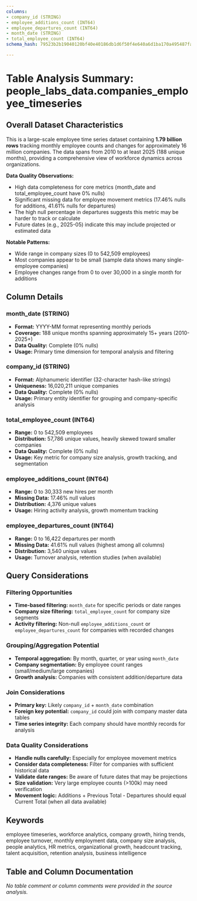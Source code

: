 ```yaml
---
columns:
- company_id (STRING)
- employee_additions_count (INT64)
- employee_departures_count (INT64)
- month_date (STRING)
- total_employee_count (INT64)
schema_hash: 79523b2b19040120bf40e40186db1d6f50f4e640a6d1ba170a495487fadaaafb

---
```

# Table Analysis Summary: people_labs_data.companies_employee_timeseries

## Overall Dataset Characteristics

This is a large-scale employee time series dataset containing **1.79 billion rows** tracking monthly employee counts and changes for approximately 16 million companies. The data spans from 2010 to at least 2025 (188 unique months), providing a comprehensive view of workforce dynamics across organizations.

**Data Quality Observations:**
- High data completeness for core metrics (month_date and total_employee_count have 0% nulls)
- Significant missing data for employee movement metrics (17.46% nulls for additions, 41.61% nulls for departures)
- The high null percentage in departures suggests this metric may be harder to track or calculate
- Future dates (e.g., 2025-05) indicate this may include projected or estimated data

**Notable Patterns:**
- Wide range in company sizes (0 to 542,509 employees)
- Most companies appear to be small (sample data shows many single-employee companies)
- Employee changes range from 0 to over 30,000 in a single month for additions

## Column Details

### month_date (STRING)
- **Format:** YYYY-MM format representing monthly periods
- **Coverage:** 188 unique months spanning approximately 15+ years (2010-2025+)
- **Data Quality:** Complete (0% nulls)
- **Usage:** Primary time dimension for temporal analysis and filtering

### company_id (STRING)
- **Format:** Alphanumeric identifier (32-character hash-like strings)
- **Uniqueness:** 16,020,211 unique companies
- **Data Quality:** Complete (0% nulls)
- **Usage:** Primary entity identifier for grouping and company-specific analysis

### total_employee_count (INT64)
- **Range:** 0 to 542,509 employees
- **Distribution:** 57,786 unique values, heavily skewed toward smaller companies
- **Data Quality:** Complete (0% nulls)
- **Usage:** Key metric for company size analysis, growth tracking, and segmentation

### employee_additions_count (INT64)
- **Range:** 0 to 30,333 new hires per month
- **Missing Data:** 17.46% null values
- **Distribution:** 4,376 unique values
- **Usage:** Hiring activity analysis, growth momentum tracking

### employee_departures_count (INT64)
- **Range:** 0 to 16,422 departures per month
- **Missing Data:** 41.61% null values (highest among all columns)
- **Distribution:** 3,540 unique values
- **Usage:** Turnover analysis, retention studies (when available)

## Query Considerations

### Filtering Opportunities
- **Time-based filtering:** `month_date` for specific periods or date ranges
- **Company size filtering:** `total_employee_count` for company size segments
- **Activity filtering:** Non-null `employee_additions_count` or `employee_departures_count` for companies with recorded changes

### Grouping/Aggregation Potential
- **Temporal aggregation:** By month, quarter, or year using `month_date`
- **Company segmentation:** By employee count ranges (small/medium/large companies)
- **Growth analysis:** Companies with consistent addition/departure data

### Join Considerations
- **Primary key:** Likely `company_id` + `month_date` combination
- **Foreign key potential:** `company_id` could join with company master data tables
- **Time series integrity:** Each company should have monthly records for analysis

### Data Quality Considerations
- **Handle nulls carefully:** Especially for employee movement metrics
- **Consider data completeness:** Filter for companies with sufficient historical data
- **Validate date ranges:** Be aware of future dates that may be projections
- **Size validation:** Very large employee counts (>100k) may need verification
- **Movement logic:** Additions + Previous Total - Departures should equal Current Total (when all data available)

## Keywords
employee timeseries, workforce analytics, company growth, hiring trends, employee turnover, monthly employment data, company size analysis, people analytics, HR metrics, organizational growth, headcount tracking, talent acquisition, retention analysis, business intelligence

## Table and Column Documentation
*No table comment or column comments were provided in the source analysis.*